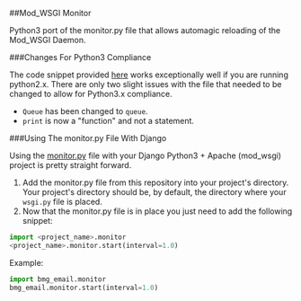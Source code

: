 ##Mod_WSGI Monitor

Python3 port of the monitor.py file that allows automagic reloading of the Mod_WSGI Daemon.


###Changes For Python3 Compliance

The code snippet provided [here](https://code.google.com/p/modwsgi/wiki/ReloadingSourceCode#Monitoring_For_Code_Changes) works exceptionally well if you are running python2.x.  There are only two slight issues with the file that needed to be changed to allow for Python3.x compliance.

  * `Queue` has been changed to `queue`.
  * `print` is now a "function" and not a statement.


###Using The monitor.py File With Django

Using the [monitor.py](https://github.com/JenkinsDev/Mod_WSGI-Monitor/blob/master/monitor.py) file with your Django Python3 + Apache (mod_wsgi) project is pretty straight forward.

  1. Add the monitor.py file from this repository into your project's directory.  Your project's directory should be, by default, the directory where your `wsgi.py` file is placed.
  2. Now that the monitor.py file is in place you just need to add the following snippet:
    
  ```py
  import <project_name>.monitor
  <project_name>.monitor.start(interval=1.0)
  ```
  
  Example:
  ```py
  import bmg_email.monitor
  bmg_email.monitor.start(interval=1.0)
  ```
